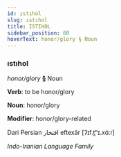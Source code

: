 ```yaml
---
id: ıstıhol
slug: ıstıhol
title: ISTIHOL
sidebar_position: 60
hoverText: honor/glory § Noun
---
```


### ıstıhol

*honor/glory* **§** Noun

**Verb**: to be honor/glory

**Noun**: honor/glory

**Modifier**: honor/glory-related

Dari Persian افتخار eftexâr [ʔɪf.t̪ʰɪ.xɑ́ːɾ]

*Indo-Iranian Language Family*